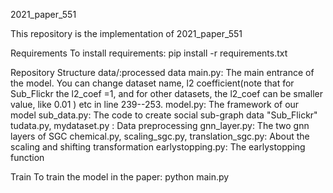 2021_paper_551 

This repository is the implementation of 2021_paper_551 

Requirements
To install requirements:
pip install -r requirements.txt

Repository Structure
data/:processed data
main.py: The main entrance of the model. You can change dataset name, l2 coefficient(note that for Sub_Flickr the l2_coef =1, and for other datasets, the l2_coef can be smaller value, like 0.01 ) etc in line 239--253.
model.py: The framework of our model
sub_data.py: The code to create social sub-graph data "Sub_Flickr"
tudata.py, mydataset.py : Data preprocessing
gnn_layer.py: The two gnn layers of SGC
chemical.py, scaling_sgc.py, translation_sgc.py: About the scaling and shifting transformation
earlystopping.py: The earlystopping function

Train
To train the model in the paper:
python main.py




